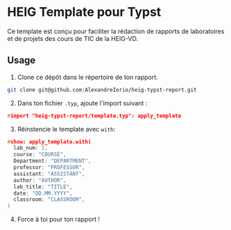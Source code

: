 # HEIG Template pour Typst

Ce template est conçu pour faciliter la rédaction de rapports de laboratoires et de projets des cours de TIC de la HEIG-VD.

## Usage 

1. Clone ce dépôt dans le répertoire de ton rapport.
```bash
git clone git@github.com:AlexandreIorio/heig-typst-report.git
```

2. Dans ton fichier `.typ`, ajoute l'import suivant :
```c
#import "heig-typst-report/template.typ": apply_template
```

3. Réinstencie le template avec `with`:

```c  
#show: apply_template.with(
  lab_num: 1,
  course: "COURSE",
  Department: "DEPARTMENT",
  professor: "PROFESSOR",
  assistant: "ASSISTANT",
  author: "AUTHOR",
  lab_title: "TITLE",
  date: "DD.MM.YYYY",
  classroom: "CLASSROOM",
)
```

4. Force à toi pour ton rapport !

